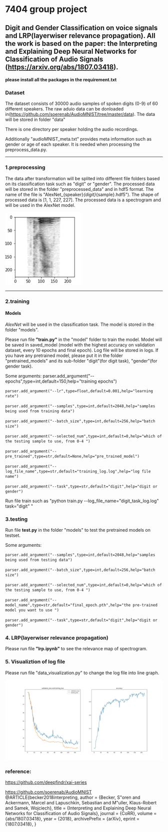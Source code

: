 # 7404 group project

## Digit and Gender Classification on voice signals and LRP(layerwiser relevance propagation). All the work is based on the paper: the Interpreting and Explaining Deep Neural Networks for Classification of Audio Signals (https://arxiv.org/abs/1807.03418).

#### please install all the packages in the requirement.txt

### Dataset
The dataset consists of 30000 audio samples of spoken digits (0-9) of 60 different speakers. The raw aduio data can be donloaded in(https://github.com/soerenab/AudioMNIST/tree/master/data). The data will be stored in folder "data"

There is one directory per speaker holding the audio recordings. 

Additionally "audioMNIST_meta.txt" provides meta information such as gender or age of each speaker. It is needed when processing the preprocess_data.py. 

---

### 1.preprocessing 

The data after transformation will be splited into different file folders based on its classification task such as "digit" or "gender". The processed data will be stored in the folder "preprocessed_data" and in hdf5 format. The name of the file is "AlexNet_{speaker}_{digit}_{sample}.hdf5"). The shape of processed data is [1, 1, 227, 227]. The processed data is a spectrogram and will be used in the AlexNet model.

![spectrogram](/pics/spectrogram.png)

---
### 2.training
#### Models
*AlexNet* will be used in the classification task. The model is stored in the folder "models". 

Please run file **"train.py"** in the "model" folder to train the model. Model will be saved in saved_model (model with the highest accuracy on validation dataset, every 10 epochs and final epoch). Log file will be stored in logs. If you have any pretrained model, please put it in the folder "pretrained_models" and its sub-folder "digit"(for digit task), "gender"(for gender task).

Some arguments:
    parser.add_argument("--epochs",type=int,default=150,help="training epochs")
    
    parser.add_argument("--lr",type=float,default=0.001,help="learning rate")
    
    parser.add_argument("--samples",type=int,default=2048,help="samples being used from training data")
    
    parser.add_argument("--batch_size",type=int,default=256,help="batch size")
    
    parser.add_argument("--selected_num",type=int,default=0,help="which of the testing sample to use, from 0-4 ")
    
    parser.add_argument("--pre_trained",type=str,default=None,help="pre_trained_model")
    
    parser.add_argument("--log_file_name",type=str,default="training_log.log",help="log file name")
    
    parser.add_argument("--task",type=str,default="digit",help="digit or gender")
    
Run file train such as "python train.py --log_file_name="digit_task_log.log" task="digit" "


### 3.testing
Run file **test.py** in the folder "models" to test the pretrained models on testset.

Some arguments:

    parser.add_argument("--samples",type=int,default=2048,help="samples being used from testing data")
    
    parser.add_argument("--batch_size",type=int,default=256,help="batch size")
    
    parser.add_argument("--selected_num",type=int,default=0,help="which of the testing sample to use, from 0-4 ")  
    
    parser.add_argument("--model_name",type=str,default="final_epoch.pth",help="the pre-trained model you want to use ")       
    
    parser.add_argument("--task",type=str,default="digit",help="digit or gender")  
    


### 4. LRP(layerwiser relevance propagation)

Please run file **"lrp.ipynb"** to see the relevance map of spectrogram.

### 5. Visualiztion of log file

Please run file "data_visualization.py" to change the log file into line graph.

![line](/pics/line.jpg)

### reference:

https://github.com/deepfindr/xai-series

https://github.com/soerenab/AudioMNIST
@ARTICLE{becker2018interpreting,
  author    = {Becker, S\"oren and Ackermann, Marcel and Lapuschkin, Sebastian and M\"uller, Klaus-Robert and Samek, Wojciech},
  title     = {Interpreting and Explaining Deep Neural Networks for Classification of Audio Signals},
  journal   = {CoRR},
  volume    = {abs/1807.03418},
  year      = {2018},
  archivePrefix = {arXiv},
  eprint    = {1807.03418},
}




